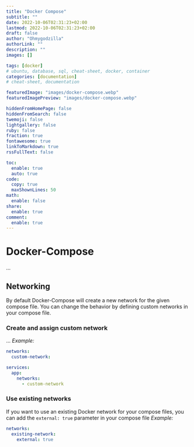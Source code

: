 ```yaml
---
title: "Docker Compose"
subtitle: ""
date: 2022-10-06T02:31:23+02:00
lastmod: 2022-10-06T02:31:23+02:00
draft: false
author: "Ohmygodzilla"
authorLink: ""
description: ""
images: []

tags: [docker]
# ubuntu, database, sql, cheat-sheet, docker, container
categories: [documentation]
# cheat-sheet, documentation

featuredImage: "images/docker-compose.webp"
featuredImagePreview: "images/docker-compose.webp"

hiddenFromHomePage: false
hiddenFromSearch: false
twemoji: false
lightgallery: false
ruby: false
fraction: true
fontawesome: true
linkToMarkdown: true
rssFullText: false

toc:
  enable: true
  auto: true
code:
  copy: true
  maxShownLines: 50
math:
  enable: false
share:
  enable: true
comment:
  enable: true
---
```


# Docker-Compose
...

## Networking
By default Docker-Compose will create a new network for the given compose file. You can change the behavior by defining custom networks in your compose file.
### Create and assign custom network
...
*Example:*
```yaml
networks:
  custom-network:

services:
  app:
    networks:
      - custom-network
```
### Use existing networks
If you want to use an existing Docker network for your compose files, you can add the `external: true` parameter in your compose file
*Example:*
```yaml
networks:
  existing-network:
    external: true
```
